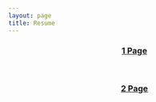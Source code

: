 ```yaml
---
layout: page
title: Resume
---
```

<header><h3><a href="https://paramrathour.github.io/Resumes/One%20Page.pdf">1 Page</a></h3></header>
<header><h3><a href="https://paramrathour.github.io/Resumes/Two%20Page.pdf">2 Page</a></h3></header>